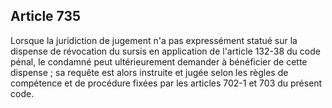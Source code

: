Article 735
----
Lorsque la juridiction de jugement n'a pas expressément statué sur la dispense
de révocation du sursis en application de l'article 132-38 du code pénal, le
condamné peut ultérieurement demander à bénéficier de cette dispense ; sa
requête est alors instruite et jugée selon les règles de compétence et de
procédure fixées par les articles 702-1 et 703 du présent code.
